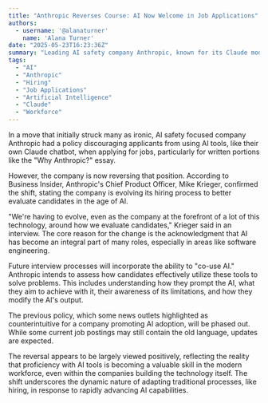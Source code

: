 ```yaml
---
title: "Anthropic Reverses Course: AI Now Welcome in Job Applications"
authors:
  - username: '@alanaturner'
    name: 'Alana Turner'
date: "2025-05-23T16:23:36Z"
summary: "Leading AI safety company Anthropic, known for its Claude models, is changing its stance on AI use in job applications. Previously discouraged, the company will now assess candidates on their ability to effectively leverage AI tools, recognizing their growing importance in modern roles."
tags:
  - "AI"
  - "Anthropic"
  - "Hiring"
  - "Job Applications"
  - "Artificial Intelligence"
  - "Claude"
  - "Workforce"
---
```


In a move that initially struck many as ironic, AI safety focused company Anthropic had a policy discouraging applicants from using AI tools, like their own Claude chatbot, when applying for jobs, particularly for written portions like the "Why Anthropic?" essay.

However, the company is now reversing that position. According to Business Insider, Anthropic's Chief Product Officer, Mike Krieger, confirmed the shift, stating the company is evolving its hiring process to better evaluate candidates in the age of AI.

"We're having to evolve, even as the company at the forefront of a lot of this technology, around how we evaluate candidates," Krieger said in an interview. The core reason for the change is the acknowledgment that AI has become an integral part of many roles, especially in areas like software engineering.

Future interview processes will incorporate the ability to "co-use AI." Anthropic intends to assess how candidates effectively utilize these tools to solve problems. This includes understanding how they prompt the AI, what they aim to achieve with it, their awareness of its limitations, and how they modify the AI's output.

The previous policy, which some news outlets highlighted as counterintuitive for a company promoting AI adoption, will be phased out. While some current job postings may still contain the old language, updates are expected.

The reversal appears to be largely viewed positively, reflecting the reality that proficiency with AI tools is becoming a valuable skill in the modern workforce, even within the companies building the technology itself. The shift underscores the dynamic nature of adapting traditional processes, like hiring, in response to rapidly advancing AI capabilities.
